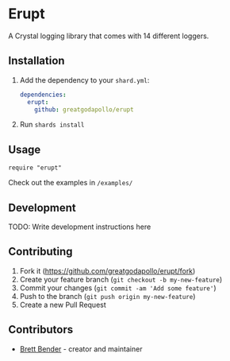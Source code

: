 # Erupt

A Crystal logging library that comes with 14 different loggers. 

## Installation

1. Add the dependency to your `shard.yml`:

   ```yaml
   dependencies:
     erupt:
       github: greatgodapollo/erupt
   ```

2. Run `shards install`

## Usage

```crystal
require "erupt"
```

Check out the examples in `/examples/`

## Development

TODO: Write development instructions here

## Contributing

1. Fork it (<https://github.com/greatgodapollo/erupt/fork>)
2. Create your feature branch (`git checkout -b my-new-feature`)
3. Commit your changes (`git commit -am 'Add some feature'`)
4. Push to the branch (`git push origin my-new-feature`)
5. Create a new Pull Request

## Contributors

- [Brett Bender](https://github.com/greatgodapollo) - creator and maintainer
